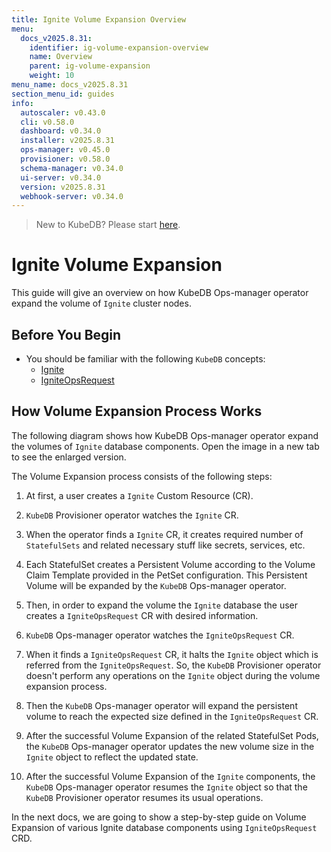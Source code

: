 ```yaml
---
title: Ignite Volume Expansion Overview
menu:
  docs_v2025.8.31:
    identifier: ig-volume-expansion-overview
    name: Overview
    parent: ig-volume-expansion
    weight: 10
menu_name: docs_v2025.8.31
section_menu_id: guides
info:
  autoscaler: v0.43.0
  cli: v0.58.0
  dashboard: v0.34.0
  installer: v2025.8.31
  ops-manager: v0.45.0
  provisioner: v0.58.0
  schema-manager: v0.34.0
  ui-server: v0.34.0
  version: v2025.8.31
  webhook-server: v0.34.0
---
```


> New to KubeDB? Please start [here](/docs/v2025.8.31/README).

# Ignite Volume Expansion

This guide will give an overview on how KubeDB Ops-manager operator expand the volume of `Ignite` cluster nodes.

## Before You Begin

- You should be familiar with the following `KubeDB` concepts:
  - [Ignite](/docs/v2025.8.31/guides/ignite/concepts/ignite)
  - [IgniteOpsRequest](/docs/v2025.8.31/guides/ignite/concepts/opsrequest)

## How Volume Expansion Process Works

The following diagram shows how KubeDB Ops-manager operator expand the volumes of `Ignite` database components. Open the image in a new tab to see the enlarged version.

The Volume Expansion process consists of the following steps:

1. At first, a user creates a `Ignite` Custom Resource (CR).

2. `KubeDB` Provisioner  operator watches the `Ignite` CR.

3. When the operator finds a `Ignite` CR, it creates required number of `StatefulSets` and related necessary stuff like secrets, services, etc.

4. Each StatefulSet creates a Persistent Volume according to the Volume Claim Template provided in the PetSet configuration. This Persistent Volume will be expanded by the `KubeDB` Ops-manager operator.

5. Then, in order to expand the volume the `Ignite` database the user creates a `IgniteOpsRequest` CR with desired information.

6. `KubeDB` Ops-manager operator watches the `IgniteOpsRequest` CR.

7. When it finds a `IgniteOpsRequest` CR, it halts the `Ignite` object which is referred from the `IgniteOpsRequest`. So, the `KubeDB` Provisioner  operator doesn't perform any operations on the `Ignite` object during the volume expansion process.

8. Then the `KubeDB` Ops-manager operator will expand the persistent volume to reach the expected size defined in the `IgniteOpsRequest` CR.

9. After the successful Volume Expansion of the related StatefulSet Pods, the `KubeDB` Ops-manager operator updates the new volume size in the `Ignite` object to reflect the updated state.

10. After the successful Volume Expansion of the `Ignite` components, the `KubeDB` Ops-manager operator resumes the `Ignite` object so that the `KubeDB` Provisioner  operator resumes its usual operations.

In the next docs, we are going to show a step-by-step guide on Volume Expansion of various Ignite database components using `IgniteOpsRequest` CRD.
